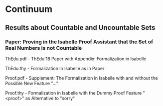 # Continuum

## Results about Countable and Uncountable Sets

### Paper: Proving in the Isabelle Proof Assistant that the Set of Real Numbers is not Countable

ThEdu.pdf - ThEdu'18 Paper with Appendix: Formalization in Isabelle

ThEdu.thy - Formalization in Isabelle as in Paper

Proof.pdf - Supplement: The Formalization in Isabelle with and without the Possible New Feature "..."

Proof.thy - Formalization in Isabelle with the Dummy Proof Feature "\<proof>" as Alternative to "sorry"

